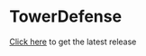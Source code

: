 # TowerDefense
[Click here](https://github.com/inGyni/TowerDefense/releases) to get the latest release
